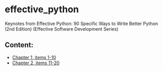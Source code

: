 # effective_python
Keynotes from Effective Python: 90 Specific Ways to Write Better Python (2nd Edition) (Effective Software Development Series)


## Content:
* [Chapter 1, items 1-10](https://github.com/almazkun/effective_python/blob/master/chapter_1_pythonic_thinking_items_1-10/README.md)
* [Chapter 2, items 11-20](https://github.com/almazkun/effective_python/blob/master/chapter_2_Lists_and_Dictionaries_item_11-20/README.md)



